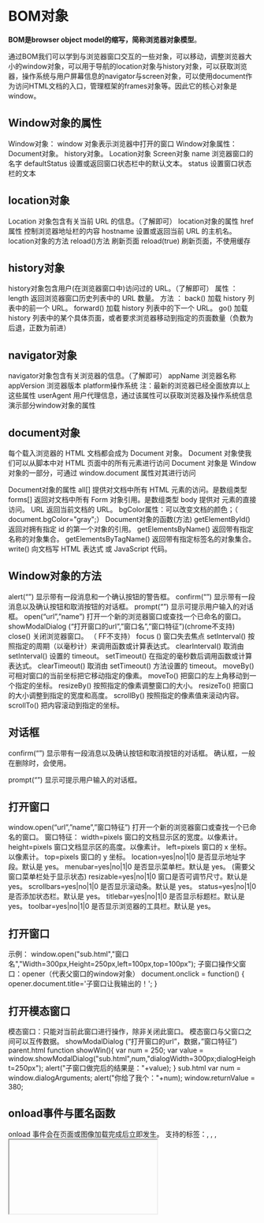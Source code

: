 # BOM对象

**BOM是browser object model的缩写，简称浏览器对象模型**。

通过BOM我们可以学到与浏览器窗口交互的一些对象，可以移动，调整浏览器大小的window对象，可以用于导航的location对象与history对象，可以获取浏览器，操作系统与用户屏幕信息的navigator与screen对象，可以使用document作为访问HTML文档的入口，管理框架的frames对象等。因此它的核心对象是window。

## Window对象的属性

Window对象： window 对象表示浏览器中打开的窗口
	Window对象属性：
	Document对象。
	history对象。
	Location对象
	Screen对象
	name 浏览器窗口的名字
	defaultStatus 设置或返回窗口状态栏中的默认文本。
	status 设置窗口状态栏的文本

## location对象

Location 对象包含有关当前 URL 的信息。（了解即可）
	location对象的属性
		href属性 控制浏览器地址栏的内容
		hostname 设置或返回当前 URL 的主机名。
	location对象的方法
		reload()方法 刷新页面
		reload(true) 刷新页面，不使用缓存

## history对象

history对象包含用户(在浏览器窗口中)访问过的 URL。（了解即可）
	属性 ：
		length 返回浏览器窗口历史列表中的 URL 数量。
	方法 ：
		back() 加载 history 列表中的前一个 URL。
		forward() 加载 history 列表中的下一个 URL。
		go() 加载 history 列表中的某个具体页面，或者要求浏览器移动到指定的页面数量（负数为后退，正数为前进）

## navigator对象 

navigator对象包含有关浏览器的信息。（了解即可）
	appName 浏览器名称
	appVersion 浏览器版本
	platform操作系统
注：最新的浏览器已经全面放弃以上这些属性
	userAgent 用户代理信息，通过该属性可以获取浏览器及操作系统信息
	演示部分window对象的属性

## document对象 

每个载入浏览器的 HTML 文档都会成为 Document 对象。
	Document 对象使我们可以从脚本中对 HTML 页面中的所有元素进行访问
	Document 对象是 Window 对象的一部分，可通过 window.document 属性对其进行访问
	

Document对象的属性
		all[] 提供对文档中所有 HTML 元素的访问。是数组类型
		forms[] 返回对文档中所有 Form 对象引用。是数组类型
		body 提供对 <body> 元素的直接访问。
		URL 返回当前文档的 URL。
		bgColor属性：可以改变文档的颜色；（ document.bgColor="gray";）
	Document对象的函数(方法)
		getElementById() 返回对拥有指定 id 的第一个对象的引用。
		getElementsByName() 返回带有指定名称的对象集合。
		getElementsByTagName() 返回带有指定标签名的对象集合。 
		write() 向文档写 HTML 表达式 或 JavaScript 代码。

## Window对象的方法 

alert(“”) 显示带有一段消息和一个确认按钮的警告框。
	confirm(“”) 显示带有一段消息以及确认按钮和取消按钮的对话框。
	prompt(“”) 显示可提示用户输入的对话框。
	open(“url”,”name”) 打开一个新的浏览器窗口或查找一个已命名的窗口。
	showModalDialog (“打开窗口的url”,”窗口名”,”窗口特征”)(chrome不支持)
	close() 关闭浏览器窗口。 （ FF不支持）
	focus () 窗口失去焦点
	setInterval() 按照指定的周期（以毫秒计）来调用函数或计算表达式。
	clearInterval() 取消由 setInterval() 设置的 timeout。
	setTimeout() 在指定的毫秒数后调用函数或计算表达式。
	clearTimeout() 取消由 setTimeout() 方法设置的 timeout。
	moveBy() 可相对窗口的当前坐标把它移动指定的像素。
	moveTo() 把窗口的左上角移动到一个指定的坐标。
	resizeBy() 按照指定的像素调整窗口的大小。
	resizeTo() 把窗口的大小调整到指定的宽度和高度。
	scrollBy() 按照指定的像素值来滚动内容。
	scrollTo() 把内容滚动到指定的坐标。

## 对话框 

confirm(“”) 显示带有一段消息以及确认按钮和取消按钮的对话框。
 		确认框，一般在删除时，会使用。

prompt(“”) 显示可提示用户输入的对话框。

## 打开窗口 

window.open(“url”,”name”,”窗口特征”) 打开一个新的浏览器窗口或查找一个已命名的窗口。
	窗口特征：
		width=pixels 窗口的文档显示区的宽度。以像素计。
		height=pixels 窗口文档显示区的高度。以像素计。
		left=pixels 窗口的 x 坐标。以像素计。
		top=pixels 窗口的 y 坐标。
		location=yes|no|1|0 是否显示地址字段。默认是 yes。
		menubar=yes|no|1|0 是否显示菜单栏。默认是 yes。 (需要父窗口菜单栏处于显示状态)
		resizable=yes|no|1|0 窗口是否可调节尺寸。默认是 yes。
		scrollbars=yes|no|1|0 是否显示滚动条。默认是 yes。
		status=yes|no|1|0 是否添加状态栏。默认是 yes。
		titlebar=yes|no|1|0 是否显示标题栏。默认是 yes。
		toolbar=yes|no|1|0 是否显示浏览器的工具栏。默认是 yes。

## 打开窗口 

示例：
		window.open("sub.html","窗口名","Width=300px,Height=250px,left=100px,top=100px");
	子窗口操作父窗口：opener（代表父窗口的window对象）
		document.onclick = function() {
			opener.document.title='子窗口让我输出的！';
		}

## 打开模态窗口

模态窗口：只能对当前此窗口进行操作，除非关闭此窗口。
	模态窗口与父窗口之间可以互传数据。
	showModalDialog (“打开窗口的url”，数据，”窗口特征”)
		parent.html
		function showWin(){
			var num = 250;
			var value = window.showModalDialog("sub.html",num,"dialogWidth=300px;dialogHeight=250px");
			alert("子窗口做完后的结果是："+value);
		}
		sub.html 
		var num = window.dialogArguments;
		 alert("你给了我个："+num);
		 window.returnValue = 380;

## onload事件与匿名函数 

onload 事件会在页面或图像加载完成后立即发生。
	支持的标签：<body>, <frame>, <frameset>, <iframe>, <img>, <link>, <script>
	支持的对象：image, layer, window
	例：
	1，<body onload=“alert(‘页面加载完毕。');">
	2，<body onload=“jiazaiwanbi()">
		function jiazaiwanbi(){
			alert(“页面加载完毕。”);
		}
	3，window.onload=jiazaiwanbi;
	4，window.onload=function(){alert(“页面加载完毕。”);};





# DOM概念

**DOM（Document Object Model），文档对象模型。**
	DOM定义了表示和修改文档所需的对象、这些对象的行为和属性以及这些对象之间的关系。
	//1、节点
		这些对象又称为节点(在DOM的世界里，一切皆节点)：
		整个文档是一个文档节点（document）(document.documentElement:根节点HTML标签)
		每个 HTML 标签是一个元素节点
		包含在 HTML 元素中的文本是文本节点
		每一个 HTML 属性是一个属性节点
		注释属于注释节点
	//2、DOM树
		对象之间的关系叫做Node (节点)层次：
		节点彼此都有等级关系。
		HTML 文档中的所有节点组成了一个文档树（或节点树）。HTML 文档中的每个元素、属性、文本等都代表着树中的一个节点。
		HTML标签是根（root）节点。节点之间都存在着父子（parent \child）、同胞（sibling）的关系。

## 查询元素节点

getElementById() 		//获取特定 ID 元素的节点
	getElementsByTagName()	//获取相同标签名的元素节点，返回数组，使用[0]来获取
	getElementsByName()	//获取相同name属性的元素节点，不是所有标签都有name属性，某些低版本浏览器会有兼容性问题
	getElementsByClassName()	//获取相同class属性的节点列表
									IE8及以下不支持

## 通过层级关系访问节点（包括文本和元素）

parentNode 		父节点。
	childNodes		 当前节点包含的所有子节点(文本和元素节点都有)。
	firstChild		 当前节点的第一个子节点。
	lastChild		 当前节点的最后一个子节点。
	注：childNodes中的所有节点都具有相同的父节点，因此它们的 parentNode 属性都指向同一个节点。包含在childNodes 列表中的每个节点相互之间都是同胞节点。
	previousSibling 访问前一个同胞节点。
	nextSibling 访问后一个同胞节点。
注：列表中第一个节点的 previousSibling 属性值为 null ，而列表中最后一个节点的 nextSibling 属性的值同样也为 null。

## 通过层级关系访问元素节点

parentNode 		父节点。
	children		 当前节点的所有子节点(只有元素节点)，即所有的元素类型的子节点
	firstElementChild		 当前节点的第一个元素类型的子节点。
	lastElementChild		 当前节点的最后一个元素类型的子节点。
	previousElementSibling 		访问前一个同胞元素类型的节点。
	nextElementSibling 		访问后一个同胞元素类型的节点。
	注：列表中第一个节点的 previousElementSibling 属性值为 null ，而列表中最后一个节点的nextElementSibling属性的值同样也为 null。

## 节点的增删改

document.createElement(HTML标签名) 	//创建一个元素节点
	document.createTextNode(文字) 	//创建一个文本节点
	node.appendChild(newChild) 	//newChild 被添加到孩子列表中的末端。
	node.insertBefore(newChild, referenceNode) 	// 将 newChild 节点插入到 referenceNode 之前。
	node.removeChild(oldChild) 	//删除 oldChild子节点。
	node.replaceChild(newChild, oldChild) 	//用newChild节点替换oldChild节点
	注：子节点中包含文本节点、属性节点和元素节点。
		通过nodeType属性来判断节点类型，1代表元素节点（标签元素），2代表属性节点（标签的属性），3代表文本节点（文本）

## 表格的增删改

表上的行、列集合
		tab.rows[index]; //取得表中的某一行
		row.cells[index]; //取得行中某一列
	插入
		tab.insertRow(index); //插入新行并返回新行，index为插入位置不写插入到表末
		row.insertCell(index); //插入新列并返回新列，index为插入位置不写插入到行末
	删除
		tab.deleteRow(index);
		row.deleteCell(index);

## window.onscroll事件

window.onscroll页面滚动事件
	取得滚动条位置
		document.body.scrollTop //谷歌(设为0页面回到顶部)
		document.documentElement.scrollTop //标准
	兼容写法
		document.documentElement.scrollTop || document.body.scrollTop
	页面可见区域高度
		document.body.clientHeight（如果出现问题用document.documentElement.clientHeight）
	取得某元素距离外层元素的距离，外层元素必须定位，否则就会找外外层，直到body
		obj.offsetTop （不能设置，仅能获取）
	设置元素高度使用
		obj.style.top

## 文本节点与节点过滤

//创建文本节点的代码
		document.createTextNode（”文本节点包含的文本内容”）
	//传入父节点和需要的节点的类型，返回复合要求的子节点
		function filternode(node,data){
			var arr=[];
			for(var i=0;i<node.childNodes.length;i++){
				if(node.childNodes[i].nodeType==data){
					arr.push(node.childNodes[i]);
				}
			}
			return arr;
			}
		filternode(div1,1);
演示：文本节点与节点过滤

## 操作节点的属性 

node.属性名 的方式访问和操作节点的属性，仅限于常规属性		

​	tagName ：表示元素节点的标签名
​		className：CSS元素的类名 (不可以使用class)
​		id ：元素节点的 id 名称

​	title ：元素节点的 title 属性值（鼠标悬停时的提示）
​		style ： 获取CSS行内样式属性值
​		innerHTML ：获取元素节点里的内容
​		outerHTML: 包含元素自身的标签.(非 W3C DOM 规范)
​		innerText ：获取元素内文本内容html标签被忽略（非 W3C DOM 规范）

​	node. setAttribute(“属性名”,”值”) 的方式访问常规属性和自定义属性
​		node. getAttribute(“属性名”) 的方式访问常规属性和自定义属性
注：也可以在HTML中添加标签的自定义属性

## 操作样式

对于样式获取尽量使用currentStyle和getComputedStyle
	修改样式使用style

**样式获取的兼容性处理**：
	function getStyle(obj, attr){
		if(obj.currentStyle) {
			 return obj.currentStyle[attr];
		} else {
			 return window.getComputedStyle(obj, false)[attr];
		}
	}

## Style常见样式设置

获取和设置行内样式

CSS样式属性---Style对象属性
	color---------- color
	font-size----------fontSize
	font-family----------fontFamily
	background-color----------backgroundColor
	background-image----------backgroundImage
	display----------display

结论：一般情况下，css的样式属性中出现“-”号，则对应的style属性是：去掉“-”号，把“-”号后面单词的第一字母大写。如果没有“-”号，则两者一样。



## offset属性

 element.offsetHeight 通过计算得到的某个元素的高（元素必须出现在页面上）
	 element.offsetWidth 通过计算得到的某个元素的宽（元素必须出现在页面上）
	 element.offsetLeft 返回元素的水平偏移位置(基于最近的有定位的父元素，如果没有，就是body)
	 element.offsetTop 返回元素的垂直偏移位置。 (基于最近的有定位的父元素，如果没有，就是body)
	 element.offsetParent 返回元素的偏移容器。 (最近的有定位的父元素)

 如何计算某个元素距离页面的坐标
	 getBoundingClientRect() 这个方法返回一个矩形对象，包含四个属性：left、top、right和bottom。分别表示元素各边与页面上边和左边的距离。
		 var box=document.getElementById('box');	 // 获取元素
		alert(box.getBoundingClientRect().top); 	// 元素上边距离页面上边的距离
		alert(box.getBoundingClientRect().right);	 // 元素右边距离页面左边的距离
		alert(box.getBoundingClientRect().bottom);	 // 元素下边距离页面上边的距离
		alert(box.getBoundingClientRect().left);	 // 元素左边距离页面左边的距离
注意：IE、Firefox3+、Opera9.5、Chrome、Safari支持，在IE中，默认坐标从(2,2)开始计算，导致最终距离比其他浏览器多出两个像素，我们需要做个兼容。





## 下面的属性和方法可用于所有 HTML 元素上：

element.accessKey 设置或返回元素的快捷键。
	element.appendChild() 向元素添加新的子节点，作为最后一个子节点。
	element.attributes 返回元素属性的 NamedNodeMap。
	element.childNodes 返回元素子节点的 NodeList。
	element.className 设置或返回元素的 class 属性。
	element.clientHeight 返回元素的可见高度。
	element.clientWidth 返回元素的可见宽度。
	element.cloneNode() 克隆元素。
	element.compareDocumentPosition() 比较两个元素的文档位置。
	element.dir 设置或返回元素的文本方向。
	element.firstChild 返回元素的首个子。
	element.getAttribute() 返回元素节点的指定属性值。
	element.getAttributeNode() 返回指定的属性节点。
	element.getElementsByTagName() 返回拥有指定标签名的所有子元素的集合。
	element.getFeature() 返回实现了指定特性的 API 的某个对象。
	element.getUserData() 返回关联元素上键的对象。
	element.hasAttribute() 如果元素拥有指定属性，则返回true，否则返回 false。
	element.hasAttributes() 如果元素拥有属性，则返回 true，否则返回 false。
	element.hasChildNodes() 如果元素拥有子节点，则返回 true，否则 false。
	element.id 设置或返回元素的 id。
	element.innerHTML 设置或返回元素的内容。
	element.insertBefore() 在指定的已有的子节点之前插入新节点。
	element.isDefaultNamespace() 如果指定的 namespaceURI 是默认的，则返回 true，否则返回 false。
	element.isEqualNode() 检查两个元素是否相等。
	element.isSameNode() 检查两个元素是否是相同的节点。
	element.isSupported() 如果元素支持指定特性，则返回 true。
	element.lang 设置或返回元素的语言代码。
	element.lastChild 返回元素的最后一个子元素。
	element.namespaceURI 返回元素的 namespace URI。
	element.nextSibling 返回位于相同节点树层级的下一个节点。
	element.nodeName 返回元素的名称。
	element.nodeType 返回元素的节点类型。
	element.nodeValue 设置或返回元素值。
	element.normalize() 合并元素中相邻的文本节点，并移除空的文本节点。
	element.offsetHeight 返回元素的高度。
	element.offsetWidth 返回元素的宽度。
	element.offsetLeft 返回元素的水平偏移位置。
	element.offsetParent 返回元素的偏移容器。
	element.offsetTop 返回元素的垂直偏移位置。
	element.ownerDocument 返回元素的根元素（文档对象）。
	element.parentNode 返回元素的父节点。
	element.previousSibling 返回位于相同节点树层级的前一个元素。
	element.removeAttribute() 从元素中移除指定属性。
	element.removeAttributeNode() 移除指定的属性节点，并返回被移除的节点。
	element.removeChild() 从元素中移除子节点。
	element.replaceChild() 替换元素中的子节点。
	element.scrollHeight 返回元素的整体高度。
	element.scrollLeft 返回元素左边缘与视图之间的距离。
	element.scrollTop 返回元素上边缘与视图之间的距离。
	element.scrollWidth 返回元素的整体宽度。
	element.setAttribute() 把指定属性设置或更改为指定值。
	element.setAttributeNode() 设置或更改指定属性节点。
	element.setIdAttribute() 
	element.setIdAttributeNode() 
	element.setUserData() 把对象关联到元素上的键。
	element.style 设置或返回元素的 style 属性。
	element.tabIndex 设置或返回元素的 tab 键控制次序。
	element.tagName 返回元素的标签名。
	element.textContent 设置或返回节点及其后代的文本内容。
	element.title 设置或返回元素的 title 属性。
	element.toString() 把元素转换为字符串。
	nodelist.item() 返回 NodeList 中位于指定下标的节点。
	nodelist.length 返回 NodeList 中的节点数。

